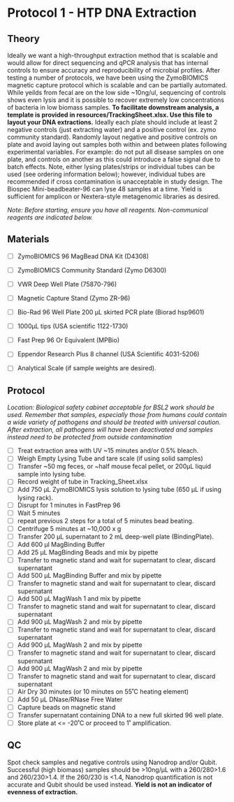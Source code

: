 # Protocol 1 - HTP DNA Extraction

## Theory
Ideally we want a high-throughput extraction method that is scalable and would allow for direct sequencing and qPCR analysis that has internal controls to ensure accuracy and reproducibility of microbial profiles. After testing a number of protocols, we have been using the ZymoBIOMICS magnetic capture protocol which is scalable and can be partially automated. While yeilds from fecal are on the low side ~10ng/ul, sequencing of controls shows even lysis and it is possible to recover extremely low concentrations of bacteria in low biomass samples. **To facilitate downstream analysis, a template is provided in resources/TrackingSheet.xlsx. Use this file to layout your DNA extractions.** Ideally each plate should include at least 2 negative controls (just extracting water) and a positive control (ex. zymo community standard). Randomly layout negative and positive controls on plate and avoid laying out samples both within and between plates following experimental variables. For example: do not put all disease samples on one plate, and controls on another as this could introduce a false signal due to batch effects. Note, either lysing plates/strips or individual tubes can be used (see ordering information below); however, individual tubes are recommended if cross contamination is unacceptable in study design. The Biospec Mini-beadbeater-96 can lyse 48 samples at a time. Yield is sufficient for amplicon or Nextera-style metagenomic libraries as desired.

*Note: Before starting, ensure you have all reagents. Non-communical reagents are indicated below.*

## Materials
- [ ] ZymoBIOMICS 96 MagBead DNA Kit (D4308)
- [ ] ZymoBIOMICS Community Standard (Zymo D6300) 
- [ ] VWR Deep Well Plate (75870-796)
- [ ] Magnetic Capture Stand (Zymo ZR-96)
- [ ] Bio-Rad 96 Well Plate 200 µL skirted PCR plate  (Biorad hsp9601) 
- [ ] 1000µL tips (USA scientific 1122-1730)
- [ ] Fast Prep 96 Or Equivalent (MPBio)
- [ ] Eppendor Research Plus 8 channel (USA Scientific 4031-5206)
- [ ] Analytical Scale (if sample weights are desired).


## Protocol
*Location: Biological safety cabinet acceptable for BSL2 work should be used. Remember that samples, especially those from humans could contain a wide variety of pathogens and should be treated with universal caution. After extraction, all pathogens will have been deactivated and samples instead need to be protected from outside contamination*
- [ ] Treat extraction area with UV ~15 minutes and/or 0.5% bleach.
- [ ] Weigh Empty Lysing Tube and tare scale (if using solid samples)
- [ ] Transfer ~50 mg feces, or ~half mouse fecal pellet, or 200µL liquid sample into lysing tube.
- [ ] Record weight of tube in Tracking_Sheet.xlsx
- [ ] Add 750 µL ZymoBIOMICS lysis solution to lysing tube (650 µL if using lysing rack).
- [ ] Disrupt for 1 minutes in FastPrep 96
- [ ] Wait 5 minutes
- [ ] repeat previous 2 steps for a total of 5 minutes bead beating.
- [ ] Centrifuge 5 minutes at ~10,000 x g
- [ ] Transfer 200 µL supernatant to 2 mL deep-well plate (BindingPlate).
- [ ] Add 600 µl MagBinding Buffer
- [ ] Add 25 µL MagBinding Beads and mix by pipette
- [ ] Transfer to magnetic stand and wait for supernatant to clear, discard supernatant
- [ ] Add 500 µL MagBinding Buffer and mix by pipette
- [ ] Transfer to magnetic stand and wait for supernatant to clear, discard supernatant
- [ ] Add 500 µL MagWash 1 and mix by pipette
- [ ] Transfer to magnetic stand and wait for supernatant to clear, discard supernatant
- [ ] Add 900 µL MagWash 2 and mix by pipette
- [ ] Transfer to magnetic stand and wait for supernatant to clear, discard supernatant
- [ ] Add 900 µL MagWash 2 and mix by pipette
- [ ] Transfer to magnetic stand and wait for supernatant to clear, discard supernatant
- [ ] Add 900 µL MagWash 2 and mix by pipette
- [ ] Transfer to magnetic stand and wait for supernatant to clear, discard supernatant
- [ ] Air Dry 30 minutes (or 10 minutes on 55˚C heating element)
- [ ] Add 50 µL DNase/RNase Free Water
- [ ] Capture beads on magnetic stand
- [ ] Transfer supernatant containing DNA to a new full skirted 96 well plate.
- [ ] Store plate at <= -20˚C or proceed to 1˚ amplification.

## QC
Spot check samples and negative controls using Nanodrop and/or Qubit. Successful (high biomass) samples should be >10ng/µL with a 260/280>1.6 and 260/230>1.4.  If the 260/230 is <1.4, Nanodrop quantification is not accurate and Qubit should be used instead. **Yield is not an indicator of evenness of extraction.** 


